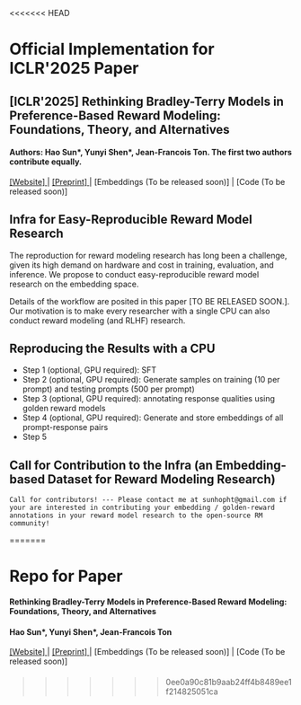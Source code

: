 <<<<<<< HEAD
# Official Implementation for ICLR'2025 Paper

## [ICLR'2025] Rethinking Bradley-Terry Models in Preference-Based Reward Modeling: Foundations, Theory, and Alternatives

#### Authors: Hao Sun*, Yunyi Shen*, Jean-Francois Ton. The first two authors contribute equally.

[ [Website] ](https://sites.google.com/view/rewardmodels)        |      [ [Preprint] ](https://arxiv.org/pdf/2411.04991)       |       [Embeddings (To be released soon)]     |     [Code (To be released soon)]

## Infra for Easy-Reproducible Reward Model Research
The reproduction for reward modeling research has long been a challenge, given its high demand on hardware and cost in training, evaluation, and inference. We propose to conduct easy-reproducible reward model research on the embedding space.

Details of the workflow are posited in this paper [TO BE RELEASED SOON.]. Our motivation is to make every researcher with a single CPU can also conduct reward modeling (and RLHF) research.

## Reproducing the Results with a CPU
- Step 1 (optional, GPU required): SFT
- Step 2 (optional, GPU required): Generate samples on training (10 per prompt) and testing prompts (500 per prompt) 
- Step 3 (optional, GPU required): annotating response qualities using golden reward models
- Step 4 (optional, GPU required): Generate and store embeddings of all prompt-response pairs
- Step 5 



## Call for Contribution to the Infra (an Embedding-based Dataset for Reward Modeling Research)

`Call for contributors! --- Please contact me at sunhopht@gmail.com if your are interested in contributing your embedding / golden-reward annotations in your reward model research to the open-source RM community!`





=======
# Repo for Paper
#### Rethinking Bradley-Terry Models in Preference-Based Reward Modeling: Foundations, Theory, and Alternatives
#### Hao Sun*, Yunyi Shen*, Jean-Francois Ton

[ [Website] ](https://sites.google.com/view/rewardmodels)        |      [ [Preprint] ](https://arxiv.org/pdf/2411.04991)       |       [Embeddings (To be released soon)]     |     [Code (To be released soon)]


#### 
>>>>>>> 0ee0a90c81b9aab24ff4b8489ee1f214825051ca
